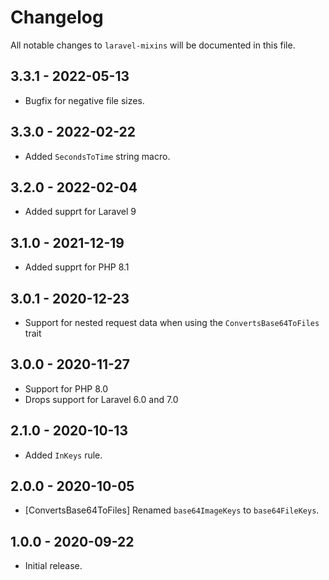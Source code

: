 # Changelog

All notable changes to `laravel-mixins` will be documented in this file.

## 3.3.1 - 2022-05-13

- Bugfix for negative file sizes.

## 3.3.0 - 2022-02-22

- Added `SecondsToTime` string macro.

## 3.2.0 - 2022-02-04

- Added supprt for Laravel 9

## 3.1.0 - 2021-12-19

- Added supprt for PHP 8.1

## 3.0.1 - 2020-12-23

- Support for nested request data when using the `ConvertsBase64ToFiles` trait

## 3.0.0 - 2020-11-27

- Support for PHP 8.0
- Drops support for Laravel 6.0 and 7.0

## 2.1.0 - 2020-10-13

- Added `InKeys` rule.

## 2.0.0 - 2020-10-05

- [ConvertsBase64ToFiles] Renamed `base64ImageKeys` to `base64FileKeys`.

## 1.0.0 - 2020-09-22

- Initial release.
